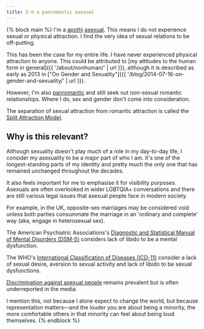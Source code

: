 ```yaml
---
title: I'm a panromantic asexual
---
```


{% block main %}
I'm a [apothi](https://www.lgbtqia.wiki/wiki/Apothisexual) [asexual](https://www.lgbtqia.wiki/wiki/Asexuality). This means I do not experience sexual or physical attraction. I find the very idea of sexual relations to be off-putting.

This has been the case for my entire life. I have never experienced physical attraction to anyone. This could be attributed to [my attitudes to the human form in general]({{ '/about/nonhuman/' | url }}), although it is described as early as 2013 in ["On Gender and Sexuality"]({{ '/blog/2014-07-16-on-gender-and-sexuality/' | url }}).

However, I'm also [panromantic](https://www.lgbtqia.wiki/wiki/Panromantic) and still seek out non-sexual romantic relationships. Where I do, sex and gender don't come into consideration.

The separation of sexual attraction from romantic attraction is called the [Split Attraction Model](<https://www.lgbtqia.wiki/wiki/Split_Attraction_Model_(SAM)>).

## Why is this relevant?

Although sexuality doesn't play much of a role in my day-to-day life, I consider my asexuality to be a major part of who I am. It's one of the longest-standing parts of my identity and pretty much the only one that has remained unchanged throughout the decades.

It also feels important for me to emphasise it for visibility purposes. Asexuals are often overlooked in wider LGBTQIA+ conversations and there are still various legal issues that asexual people face in modern society.

For example, in the UK, opposite-sex marriages may be considered void unless both parties consummate the marriage in an 'ordinary and complete' way (aka, engage in heterosexual sex).

The American Psychiatric Associations's [Diagnostic and Statistical Manual of Mental Disorders (DSM-5)](https://en.wikipedia.org/wiki/DSM-5) considers lack of libido to be a mental dysfunction.

The WHO's [International Classification of Diseases (ICD-11)](https://en.wikipedia.org/wiki/ICD-11) consider a lack of sexual desire, aversion to sexual activity and lack of libido to be sexual dysfunctions.

[Discrimination against asexual people](https://en.wikipedia.org/wiki/Discrimination_against_asexual_people) remains prevalent but is often underreported in the media.

I mention this, not because I alone expect to change the world, but because representation matters—and the louder you are about being a minority, the more comfortable others in that minority can feel about being loud themselves.
{% endblock %}
